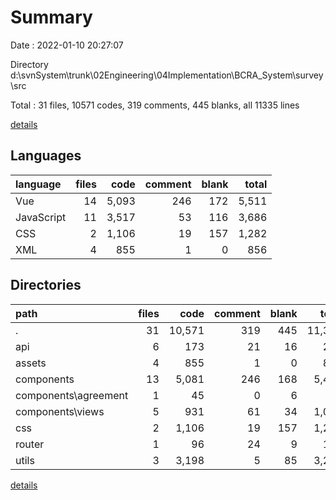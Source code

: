 # Summary

Date : 2022-01-10 20:27:07

Directory d:\svnSystem\trunk\02Engineering\04Implementation\BCRA_System\survey\src

Total : 31 files,  10571 codes, 319 comments, 445 blanks, all 11335 lines

[details](details.md)

## Languages
| language | files | code | comment | blank | total |
| :--- | ---: | ---: | ---: | ---: | ---: |
| Vue | 14 | 5,093 | 246 | 172 | 5,511 |
| JavaScript | 11 | 3,517 | 53 | 116 | 3,686 |
| CSS | 2 | 1,106 | 19 | 157 | 1,282 |
| XML | 4 | 855 | 1 | 0 | 856 |

## Directories
| path | files | code | comment | blank | total |
| :--- | ---: | ---: | ---: | ---: | ---: |
| . | 31 | 10,571 | 319 | 445 | 11,335 |
| api | 6 | 173 | 21 | 16 | 210 |
| assets | 4 | 855 | 1 | 0 | 856 |
| components | 13 | 5,081 | 246 | 168 | 5,495 |
| components\agreement | 1 | 45 | 0 | 6 | 51 |
| components\views | 5 | 931 | 61 | 34 | 1,026 |
| css | 2 | 1,106 | 19 | 157 | 1,282 |
| router | 1 | 96 | 24 | 9 | 129 |
| utils | 3 | 3,198 | 5 | 85 | 3,288 |

[details](details.md)